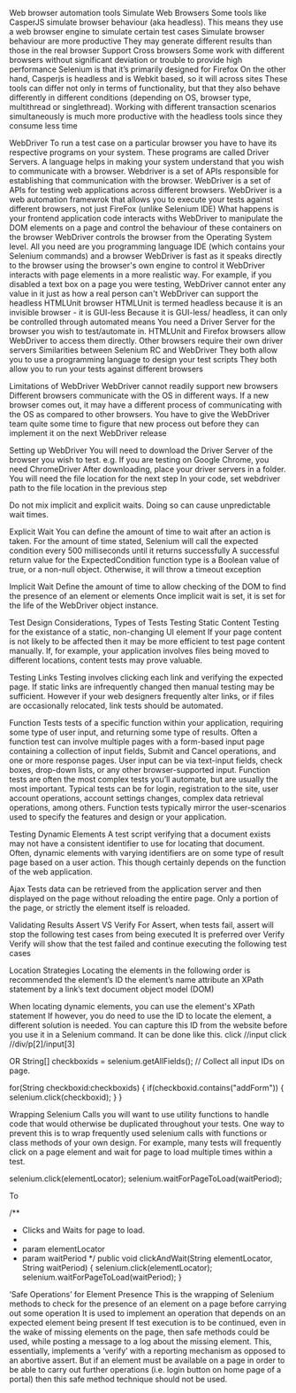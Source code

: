 Web browser automation tools
Simulate Web Browsers
Some tools like CasperJS simulate browser behaviour (aka headless). This means they use a web browser engine to simulate certain test cases
Simulate browser behaviour are more productive
They may generate different results than those in the real browser
Support Cross browsers
Some work with different browsers without significant deviation or trouble to provide high performance
Selenium is that it’s primarily designed for Firefox
On the other hand, Casperjs is headless and is Webkit based, so it will across sites
These tools can differ not only in terms of functionality, but that they also behave differently in different conditions (depending on OS, browser type, multithread or singlethread). 
Working with different transaction scenarios simultaneously is much more productive with the headless tools since they consume less time

WebDriver
To run a test case on a particular browser you have to have its respective programs on your system. These programs are called Driver Servers.
A language helps in making your system understand that you wish to communicate with a browser. Webdriver is a set of APIs responsible for establishing that communication with the browser.
WebDriver is a set of APIs for testing web applications across different browsers.
WebDriver is a web automation framewrok that allows you to execute your tests against different browsers, not just FireFox (unlike Selenium IDE)
What happens is your frontend application code interacts withs WebDriver to manipulate the DOM elements on a page and control the behaviour of these containers on the browser
WebDriver controls the browser from the Operating System level. All you need are you programming language IDE (which contains your Selenium commands) and a browser
WebDriver is fast as it speaks directly to the browser using the browser's own engine to control it
WebDriver interacts with page elements in a more realistic way. For example, if you disabled a text box on a page you were testing, WebDriver cannot enter any value in it just as how a real person can't
WebDriver can support the headless HTMLUnit browser
HTMLUnit is termed headless because it is an invisible browser - it is GUI-less
Because it is GUI-less/ headless, it can only be controlled through automated means
You need a Driver Server for the browser you wish to test/automate in.
HTMLUnit and Firefox browsers allow WebDriver to access them directly. Other browsers require their own driver servers
Similarities between Selenium RC and WebDriver
They both allow you to use a programming language to design your test scripts
They both allow you to run your tests against different browsers

Limitations of WebDriver
WebDriver cannot readily support new browsers
Different browsers communicate with the OS in different ways. If a new browser comes out, it may have a different process of communicating with the OS as compared to other browsers.
You have to give the WebDriver team quite some time to figure that new process out before they can implement it on the next WebDriver release

Setting up WebDriver
You will need to download the Driver Server of the browser you wish to test. e.g. If you are testing on Google Chrome, you need ChromeDriver
After downloading, place your driver servers in a folder. You will need the file location for the next step
In your code, set webdriver path to the file location in the previous step

Do not mix implicit and explicit waits. Doing so can cause unpredictable wait times. 

Explicit Wait
You can define the amount of time to wait after an action is taken.
For the amount of time stated, Selenium will call the expected condition every 500 milliseconds until it returns successfully
A successful return value for the ExpectedCondition function type is a Boolean value of true, or a non-null object.
Otherwise, it will throw a timeout exception

Implicit Wait
Define the amount of time to allow checking of the DOM to find the presence of an element or elements
Once implicit wait is set, it is set for the life of the WebDriver object instance.

Test Design Considerations, Types of Tests
Testing Static Content
Testing for the existance of a static, non-changing UI element
If your page content is not likely to be affected then it may be more efficient to test page content manually. If, for example, your application involves files being moved to different locations, content tests may prove valuable.

Testing Links
Testing involves clicking each link and verifying the expected page. 
If static links are infrequently changed then manual testing may be sufficient. 
However if your web designers frequently alter links, or if files are occasionally relocated, link tests should be automated.

Function Tests
tests of a specific function within your application, requiring some type of user input, and returning some type of results. 
Often a function test can involve multiple pages with a form-based input page containing a collection of input fields, Submit and Cancel operations, and one or more response pages. User input can be via text-input fields, check boxes, drop-down lists, or any other browser-supported input.
Function tests are often the most complex tests you’ll automate, but are usually the most important. 
Typical tests can be for login, registration to the site, user account operations, account settings changes, complex data retrieval operations, among others. 
Function tests typically mirror the user-scenarios used to specify the features and design or your application.

Testing Dynamic Elements
A test script verifying that a document exists may not have a consistent identifier to use for locating that document. 
Often, dynamic elements with varying identifiers are on some type of result page based on a user action. This though certainly depends on the function of the web application.

Ajax Tests
data can be retrieved from the application server and then displayed on the page without reloading the entire page. 
Only a portion of the page, or strictly the element itself is reloaded.

Validating Results
Assert VS Verify
For Assert, when tests fail, assert will stop the following test cases from being executed
It is preferred over Verify
Verify will show that the test failed and continue executing the following test cases

Location Strategies
Locating the elements in the following order is recommended
the element’s ID
the element’s name attribute
an XPath statement
by a link’s text
document object model (DOM)

When locating dynamic elements, you can use the element's XPath statement
If however, you do need to use the ID to locate the element, a different solution is needed. You can capture this ID from the website before you use it in a Selenium command. It can be done like this.
click       //input
click       //div/p[2]/input[3]

OR
String[] checkboxids  = selenium.getAllFields(); // Collect all input IDs on page.

for(String checkboxid:checkboxids) {
    if(checkboxid.contains("addForm")) {
        selenium.click(checkboxid);
    }
}

Wrapping Selenium Calls
you will want to use utility functions to handle code that would otherwise be duplicated throughout your tests. 
One way to prevent this is to wrap frequently used selenium calls with functions or class methods of your own design. For example, many tests will frequently click on a page element and wait for page to load multiple times within a test.

selenium.click(elementLocator);
selenium.waitForPageToLoad(waitPeriod);

To

/**
 * Clicks and Waits for page to load.
 *
 * param elementLocator
 * param waitPeriod
 */
public void clickAndWait(String elementLocator, String waitPeriod) {
        selenium.click(elementLocator);
        selenium.waitForPageToLoad(waitPeriod);
}

‘Safe Operations’ for Element Presence
This is the wrapping of Selenium methods to check for the presence of an element on a page before carrying out some operation
It is used to implement an operation that depends on an expected element being present
If test execution is to be continued, even in the wake of missing elements on the page, then safe methods could be used, while posting a message to a log about the missing element. 
This, essentially, implements a ‘verify’ with a reporting mechanism as opposed to an abortive assert. 
But if an element must be available on a page in order to be able to carry out further operations (i.e. login button on home page of a portal) then this safe method technique should not be used.


